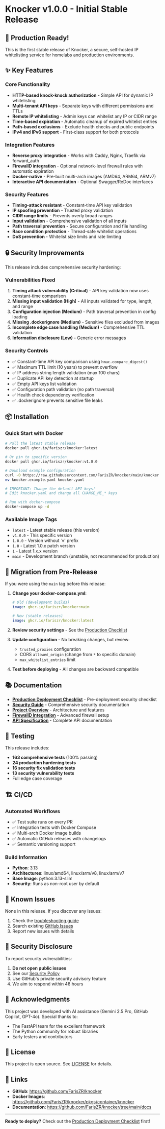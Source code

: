 # Knocker v1.0.0 - Initial Stable Release

## 🎉 Production Ready!

This is the first stable release of Knocker, a secure, self-hosted IP whitelisting service for homelabs and production environments.

## ✨ Key Features

### Core Functionality
- **HTTP-based knock-knock authorization** - Simple API for dynamic IP whitelisting
- **Multi-tenant API keys** - Separate keys with different permissions and TTLs
- **Remote IP whitelisting** - Admin keys can whitelist any IP or CIDR range
- **Time-based expiration** - Automatic cleanup of expired whitelist entries
- **Path-based exclusions** - Exclude health checks and public endpoints
- **IPv4 and IPv6 support** - First-class support for both protocols

### Integration Features
- **Reverse proxy integration** - Works with Caddy, Nginx, Traefik via forward_auth
- **FirewallD integration** - Optional network-level firewall rules with automatic expiration
- **Docker-native** - Pre-built multi-arch images (AMD64, ARM64, ARMv7)
- **Interactive API documentation** - Optional Swagger/ReDoc interfaces

### Security Features
- **Timing-attack resistant** - Constant-time API key validation
- **IP spoofing prevention** - Trusted proxy validation
- **CIDR range limits** - Prevents overly broad ranges
- **Input validation** - Comprehensive validation of all inputs
- **Path traversal prevention** - Secure configuration and file handling
- **Race condition protection** - Thread-safe whitelist operations
- **DoS prevention** - Whitelist size limits and rate limiting

## 🔒 Security Improvements

This release includes comprehensive security hardening:

### Vulnerabilities Fixed
1. **Timing attack vulnerability (Critical)** - API key validation now uses constant-time comparison
2. **Missing input validation (High)** - All inputs validated for type, length, and range
3. **Configuration injection (Medium)** - Path traversal prevention in config loading
4. **Missing .dockerignore (Medium)** - Sensitive files excluded from images
5. **Incomplete edge case handling (Medium)** - Comprehensive TTL validation
6. **Information disclosure (Low)** - Generic error messages

### Security Controls
- ✅ Constant-time API key comparison using `hmac.compare_digest()`
- ✅ Maximum TTL limit (10 years) to prevent overflow
- ✅ IP address string length validation (max 100 chars)
- ✅ Duplicate API key detection at startup
- ✅ Empty API keys list validation
- ✅ Configuration path validation (no path traversal)
- ✅ Health check dependency verification
- ✅ .dockerignore prevents sensitive file leaks

## 📦 Installation

### Quick Start with Docker

```bash
# Pull the latest stable release
docker pull ghcr.io/fariszr/knocker:latest

# Or pin to specific version
docker pull ghcr.io/fariszr/knocker:v1.0.0

# Download example configuration
curl -O https://raw.githubusercontent.com/FarisZR/knocker/main/knocker.example.yaml
mv knocker.example.yaml knocker.yaml

# IMPORTANT: Change the default API keys!
# Edit knocker.yaml and change all CHANGE_ME_* keys

# Run with docker-compose
docker-compose up -d
```

### Available Image Tags

- `latest` - Latest stable release (this version)
- `v1.0.0` - This specific version
- `1.0.0` - Version without 'v' prefix
- `1.0` - Latest 1.0.x patch version
- `1` - Latest 1.x.x version
- `main` - Development branch (unstable, not recommended for production)

## 🚀 Migration from Pre-Release

If you were using the `main` tag before this release:

1. **Change your docker-compose.yml**:
   ```yaml
   # Old (development builds)
   image: ghcr.io/fariszr/knocker:main
   
   # New (stable releases)
   image: ghcr.io/fariszr/knocker:latest
   ```

2. **Review security settings** - See the [Production Checklist](PRODUCTION_CHECKLIST.md)

3. **Update configuration** - No breaking changes, but review:
   - `trusted_proxies` configuration
   - CORS `allowed_origin` (change from `*` to specific domain)
   - `max_whitelist_entries` limit

4. **Test before deploying** - All changes are backward compatible

## 📚 Documentation

- **[Production Deployment Checklist](PRODUCTION_CHECKLIST.md)** - Pre-deployment security checklist
- **[Security Guide](SECURITY.md)** - Comprehensive security documentation
- **[Project Overview](Project-OVERVIEW.md)** - Architecture and features
- **[FirewallD Integration](FIREWALLD_INTEGRATION.md)** - Advanced firewall setup
- **[API Specification](API_SPEC.md)** - Complete API documentation

## 🧪 Testing

This release includes:
- **163 comprehensive tests** (100% passing)
- **24 production hardening tests**
- **16 security fix validation tests**
- **13 security vulnerability tests**
- Full edge case coverage

## 🏗️ CI/CD

### Automated Workflows
- ✅ Test suite runs on every PR
- ✅ Integration tests with Docker Compose
- ✅ Multi-arch Docker image builds
- ✅ Automatic GitHub releases with changelogs
- ✅ Semantic versioning support

### Build Information
- **Python**: 3.13
- **Architectures**: linux/amd64, linux/arm/v8, linux/arm/v7
- **Base Image**: python:3.13-slim
- **Security**: Runs as non-root user by default

## 🐛 Known Issues

None in this release. If you discover any issues:
1. Check the [troubleshooting guide](Project-OVERVIEW.md)
2. Search existing [GitHub Issues](https://github.com/FarisZR/knocker/issues)
3. Report new issues with details

## 🔐 Security Disclosure

To report security vulnerabilities:
1. **Do not open public issues**
2. See our [Security Policy](../SECURITY.md)
3. Use GitHub's private security advisory feature
4. We aim to respond within 48 hours

## 🙏 Acknowledgments

This project was developed with AI assistance (Gemini 2.5 Pro, GitHub Copilot, GPT-4o). Special thanks to:
- The FastAPI team for the excellent framework
- The Python community for robust libraries
- Early testers and contributors

## 📝 License

This project is open source. See [LICENSE](../LICENSE) for details.

## 🔗 Links

- **GitHub**: https://github.com/FarisZR/knocker
- **Docker Images**: https://github.com/FarisZR/knocker/pkgs/container/knocker
- **Documentation**: https://github.com/FarisZR/knocker/tree/main/docs

---

**Ready to deploy?** Check out the [Production Deployment Checklist](PRODUCTION_CHECKLIST.md) first!
